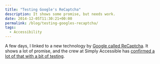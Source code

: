 ```yaml
---
title: "Testing Google's ReCaptcha"
description: It shows some promise, but needs work.
date: 2014-12-05T11:30:21+00:00
permalink: /blog/testing-googles-recaptcha/
tags:
  - Accessibility
---
```


A few days, I linked to a new technology by [Google called ReCaptcha](/blog/googles-recaptcha/). It shows a lot of promise, and the crew at Simply Accessible has [confirmed a lot of that with a bit of testing](http://simplyaccessible.com/article/googles-no-captcha/).
